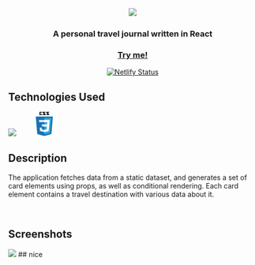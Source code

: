 <div align="center">
  <img src="./screenshots/screenshot-1.png" width="400px" />


<br>

<h3 align="center">A personal travel journal written in React</h3>

<h3 align="center"><a href="https://margos-travel-journal.netlify.app/">Try me!</a></h3>

[![Netlify Status](https://api.netlify.com/api/v1/badges/08045f0f-324b-4b71-9612-42a3707454e8/deploy-status)](https://app.netlify.com/sites/margos-travel-journal/deploys)
</div>


## Technologies Used

<a href="https://reactjs.org/"><img src="https://github.com/michaelkolesidis/tech-icons/blob/main/icons/react/react-original.svg" height="50px" /></a>
&nbsp;&nbsp;&nbsp;&nbsp;&nbsp;&nbsp;
<a href="https://developer.mozilla.org/en-US/docs/Web/CSS"><img src="https://github.com/mamarmar/tech-icons/blob/main/icons/css3/css3-original-wordmark.svg" height="50px" /></a>



## Description

<p>The application fetches data from a static dataset, and generates a set of card elements using props, as well as conditional rendering. Each card element contains a travel destination with various data about it.</p>

<br>

## Screenshots

<img src="./screenshots/screenshot-2.png" width="600px" />
## nice
